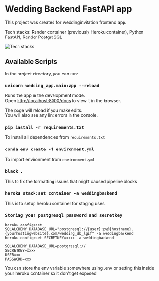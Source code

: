# Wedding Backend FastAPI app

This project was created for weddinginvitation frontend app.

Tech stacks: Render container (previously Heroku container), Python FastAPI, Render PostgreSQL

![Tech stacks](https://skillicons.dev/icons?i=fastapi,python,docker,ubuntu,bash,heroku,vercel,postgres)

## Available Scripts

In the project directory, you can run:

### `uvicorn wedding_app.main:app --reload`

Runs the app in the development mode.\
Open [http://localhost:8000/docs](http://localhost:8000/docs) to view it in the browser.

The page will reload if you make edits.\
You will also see any lint errors in the console.

### `pip install -r requirements.txt`

To install all dependencies from `requirements.txt`

### `conda env create -f environment.yml`

To import environment from `environment.yml`

### `black .`

This to fix the formatting issues that might caused pipeline blocks

### `heroku stack:set container -a weddingbackend`

This is to setup heroku container for staging uses

### `Storing your postgresql password and secretkey`

```
heroku config:set SQLALCHEMY_DATABASE_URL="postgresql://{user}:pw@{hostname}.{yourhostingwebsite}.com/wedding_db_lgif" -a weddingbackend
heroku config:set SECRETKEY=xxxx -a weddingbackend
```
```.env
SQLALCHEMY_DATABASE_URL=postgresql://
SECRETKEY=xxxx
USER=xx
PASSWORD=xxx
```

You can store the env variable somewhere using .env or setting this inside your heroku container so it don't get exposed